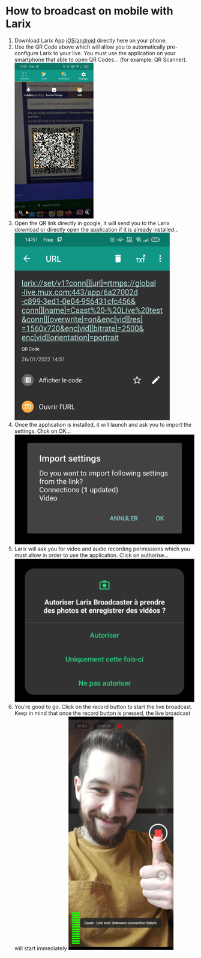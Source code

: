 # How to broadcast on mobile with Larix

1. Download Larix App [iOS](https://apps.apple.com/fr/app/larix-broadcaster/id1042474385)/[android](https://play.google.com/store/apps/details?id=com.wmspanel.larix_broadcaster) directly here on your phone.
2. Use the QR Code above which will allow you to automatically pre-configure Larix to your live. You must use the application on your smartphone that able to open QR Codes… (for example: QR Scanner).
   ![Larix Scan QR](/_medias/streaming/mobile/01.png)
3. Open the QR link directly in google, it will send you to the Larix download or directly open the application if it is already installed…
   ![Larix Link](/_medias/streaming/mobile/02.png)
4. Once the application is installed, it will launch and ask you to import the settings. Click on OK…
   ![Larix import](/_medias/streaming/mobile/03.png)
5. Larix will ask you for video and audio recording permissions which you must allow in order to use the application. Click on authorise…
   ![Larix autorize](/_medias/streaming/mobile/04.png)
6. You’re good to go. Click on the record button to start the live broadcast. Keep in mind that once the record button is pressed, the live broadcast will start immediately
   ![Larix start](/_medias/streaming/mobile/05.png)
